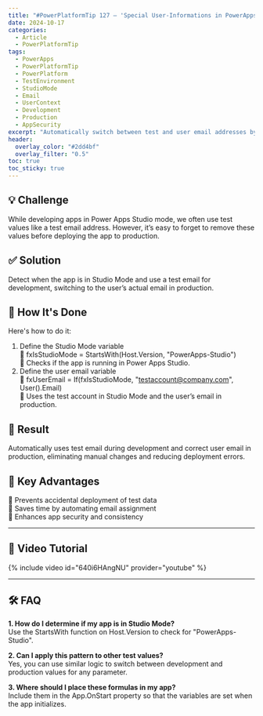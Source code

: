 ```yaml
---
title: "#PowerPlatformTip 127 – 'Special User-Informations in PowerApps Studio'"
date: 2024-10-17
categories:
  - Article
  - PowerPlatformTip
tags:
  - PowerApps
  - PowerPlatformTip
  - PowerPlatform
  - TestEnvironment
  - StudioMode
  - Email
  - UserContext
  - Development
  - Production
  - AppSecurity
excerpt: "Automatically switch between test and user email addresses by checking if the app runs in Studio Mode."
header:
  overlay_color: "#2dd4bf"
  overlay_filter: "0.5"
toc: true
toc_sticky: true
---
```


## 💡 Challenge
While developing apps in Power Apps Studio mode, we often use test values like a test email address. However, it’s easy to forget to remove these values before deploying the app to production.

## ✅ Solution
Detect when the app is in Studio Mode and use a test email for development, switching to the user’s actual email in production.

## 🔧 How It's Done
Here's how to do it:
1. Define the Studio Mode variable  
   🔸 fxIsStudioMode = StartsWith(Host.Version, "PowerApps-Studio")  
   🔸 Checks if the app is running in Power Apps Studio.  
2. Define the user email variable  
   🔸 fxUserEmail = If(fxIsStudioMode, "testaccount@company.com", User().Email)  
   🔸 Uses the test account in Studio Mode and the user’s email in production.

## 🎉 Result
Automatically uses test email during development and correct user email in production, eliminating manual changes and reducing deployment errors.

## 🌟 Key Advantages
🔸 Prevents accidental deployment of test data  
🔸 Saves time by automating email assignment  
🔸 Enhances app security and consistency

---

## 🎥 Video Tutorial
{% include video id="640i6HAngNU" provider="youtube" %}

---

## 🛠️ FAQ
**1. How do I determine if my app is in Studio Mode?**  
Use the StartsWith function on Host.Version to check for "PowerApps-Studio".

**2. Can I apply this pattern to other test values?**  
Yes, you can use similar logic to switch between development and production values for any parameter.

**3. Where should I place these formulas in my app?**  
Include them in the App.OnStart property so that the variables are set when the app initializes.